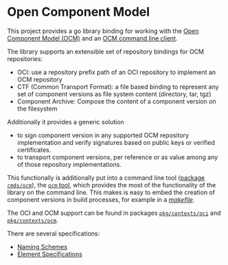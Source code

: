 # Open Component Model

This project provides a go library binding for working with the
[Open Component Model (OCM)](docs/README.md) and an [OCM command line client](docs/reference/ocm.md).

The library supports an extensible set of repository bindings for OCM repositories:
- OCI: use a repository prefix path of an OCI repository to implement an OCM
  repository
- CTF (Common Transport Format): a file based binding to represent any set of
  component versions as file system content (directory, tar, tgz)
- Component Archive: Compose the content of a component version on the
  filesystem

Additionally it provides a generic solution
- to sign component version in any supported OCM repository implementation and
  verify signatures based on public keys or verified certificates.
- to transport component versions, per reference or as value among any of those 
  repository implementations.

This functionally is additionally put into a command line tool
([package `cmds/ocm`](cmds/ocm)), the 
[`ocm` tool](docs/reference/ocm.md), which provides the
most of the functionality of the library on the command line. This makes is easy
to embed the creation of component versions in build processes, for example in a 
[*makefile*](examples/make/Makefile).

The OCI and OCM support can be found in packages
[`pkg/contexts/oci`](pkg/contexts/oci) and [`pkg/contexts/ocm`](pkg/contexts/ocm).


There are several specifications:
 - [Naming Schemes](docs/names/README.md)
 - [Element Specifications](docs/formats/README.md)
